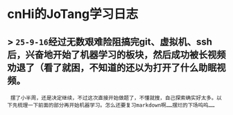 # cnHi的JoTang学习日志

## > `25-9-16`经过无数艰难险阻搞完git、虚拟机、ssh后，兴奋地开始了机器学习的板块，然后成功被长视频劝退了（看了就困，不知道的还以为打开了什么助眠视频。
     摆了小半周，还是决定继续，不过这次直接开始做题了，不懂就搜，自己探索确实好太多。以下先梳理一下前面的部分再开始机器学习。怎么还要复习markdown啊……摆烂的下场呜呜……
